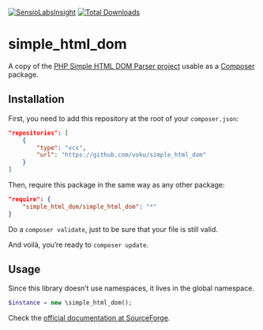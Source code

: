 [![SensioLabsInsight](https://insight.sensiolabs.com/projects/be3e4851-272f-4499-9fc4-4b2704a43301/mini.png)](https://insight.sensiolabs.com/projects/be3e4851-272f-4499-9fc4-4b2704a43301)
[![Total Downloads](https://poser.pugx.org/voku/simple_html_dom/downloads.svg)](https://packagist.org/packages/voku/simple_html_dom)


simple_html_dom
===============

A copy of the [PHP Simple HTML DOM Parser project](http://simplehtmldom.sourceforge.net/) usable as a [Composer](http://getcomposer.org/) package.

## Installation

First, you need to add this repository at the root of your `composer.json`:

```json
"repositories": [
    {
        "type": "vcs",
        "url": "https://github.com/voku/simple_html_dom"
    }
]
```

Then, require this package in the same way as any other package:

```json
"require": {
    "simple_html_dom/simple_html_dom": "*"
}
```

Do a `composer validate`, just to be sure that your file is still valid.

And voilà, you’re ready to `composer update`.

## Usage

Since this library doesn’t use namespaces, it lives in the global namespace.

```php
$instance = new \simple_html_dom();
```

Check the [official documentation at SourceForge](http://simplehtmldom.sourceforge.net/manual.htm).
